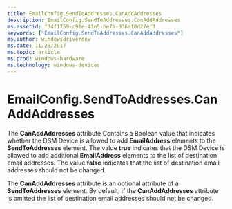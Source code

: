 ```yaml
---
title: EmailConfig.SendToAddresses.CanAddAddresses
description: EmailConfig.SendToAddresses.CanAddAddresses
ms.assetid: f34f1759-c91e-41e5-be7a-036af0d27ef1
keywords: ["EmailConfig.SendToAddresses.CanAddAddresses"]
ms.author: windowsdriverdev
ms.date: 11/28/2017
ms.topic: article
ms.prod: windows-hardware
ms.technology: windows-devices
---
```


# EmailConfig.SendToAddresses.CanAddAddresses


The **CanAddAddresses** attribute Contains a Boolean value that indicates whether the DSM Device is allowed to add **EmailAddress** elements to the **SendToAddresses** element. The value **true** indicates that the DSM Device is allowed to add additional **EmailAddress** elements to the list of destination email addresses. The value **false** indicates that the list of destination email addresses should not be changed.

The **CanAddAddresses** attribute is an optional attribute of a **SendToAddresses** element. By default, if the **CanAddAddresses** attribute is omitted the list of destination email addresses should not be changed.

 

 





